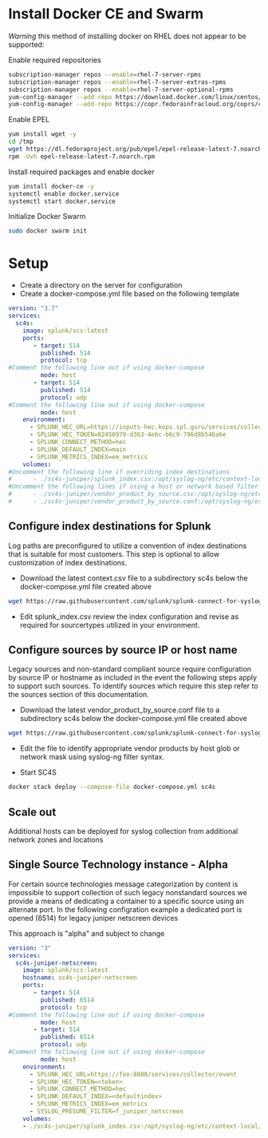 
# Install Docker CE and Swarm

*Warning* this method of installing docker on RHEL does not appear to be supported:

Enable required repositories
```bash
subscription-manager repos --enable=rhel-7-server-rpms
subscription-manager repos --enable=rhel-7-server-extras-rpms
subscription-manager repos --enable=rhel-7-server-optional-rpms
yum-config-manager --add-repo https://download.docker.com/linux/centos/docker-ce.repo
yum-config-manager --add-repo https://copr.fedorainfracloud.org/coprs/czanik/syslog-ng321/repo/epel-7/czanik-syslog-ng321-epel-7.repo
```

Enable EPEL
```bash
yum install wget -y
cd /tmp
wget https://dl.fedoraproject.org/pub/epel/epel-release-latest-7.noarch.rpm
rpm -Uvh epel-release-latest-7.noarch.rpm
```

Install required packages and enable docker
```bash
yum install docker-ce -y
systemctl enable docker.service
systemctl start docker.service
```

Initialize Docker Swarm
```bash
sudo docker swarm init
```

# Setup

* Create a directory on the server for configuration
* Create a docker-compose.yml file based on the following template

```yaml
version: "3.7"
services:
  sc4s:
    image: splunk/scs:latest
    ports:  
       - target: 514
         published: 514
         protocol: tcp
#Comment the following line out if using docker-compose
         mode: host
       - target: 514
         published: 514
         protocol: udp
#Comment the following line out if using docker-compose         
         mode: host
    environment:
      - SPLUNK_HEC_URL=https://inputs-hec.kops.spl.guru/services/collector/event
      - SPLUNK_HEC_TOKEN=02450979-d363-4e6c-b6c9-796d8b546a6e
      - SPLUNK_CONNECT_METHOD=hec
      - SPLUNK_DEFAULT_INDEX=main
      - SPLUNK_METRICS_INDEX=em_metrics
    volumes:
#Uncomment the following line if overriding index destinations    
#      - ./sc4s-juniper/splunk_index.csv:/opt/syslog-ng/etc/context-local/splunk_index.csv
#Uncomment the following lines if using a host or network based filter and log_path
#      - ./sc4s-juniper/vendor_product_by_source.csv:/opt/syslog-ng/etc/context-local/vendor_product_by_source.csv
#      - ./sc4s-juniper/vendor_product_by_source.conf:/opt/syslog-ng/etc/context-local/vendor_product_by_source.conf

```

## Configure index destinations for Splunk 

Log paths are preconfigured to utilize a convention of index destinations that is suitable for most customers. This step is optional to allow customization of index destinations.

* Download the latest context.csv file to a subdirectory sc4s below the docker-compose.yml file created above

```bash
wget https://raw.githubusercontent.com/splunk/splunk-connect-for-syslog/master/package/etc/context-local/splunk_index.csv
```
* Edit splunk_index.csv review the index configuration and revise as required for sourcertypes utilized in your environment.

## Configure sources by source IP or host name

Legacy sources and non-standard compliant source require configuration by source IP or hostname as included in the event the following steps apply to support such sources. To identify sources which require this step refer to the sources section of this documentation. 

* Download the latest vendor_product_by_source.conf file to a subdirectory sc4s below the docker-compose.yml file created above
```bash
wget https://raw.githubusercontent.com/splunk/splunk-connect-for-syslog/master/package/etc/context-local/vendor_product_by_source.conf
```
* Edit the file to identify appropriate vendor products by host glob or network mask using syslog-ng filter syntax.

* Start SC4S

```bash
docker stack deploy --compose-file docker-compose.yml sc4s
```

## Scale out

Additional hosts can be deployed for syslog collection from additional network zones and locations


## Single Source Technology instance - Alpha

For certain source technologies message categorization by content is impossible to support collection 
of such legacy nonstandard sources we provide a means of dedicating a container to a specific source using
an alternate port. In the following configration example a dedicated port is opened (6514) for legacy juniper netscreen devices

This approach is "alpha" and subject to change

```yaml
version: "3"
services:
  sc4s-juniper-netscreen:
    image: splunk/scs:latest
    hostname: sc4s-juniper-netscreen
    ports:  
       - target: 514
         published: 6514
         protocol: tcp
#Comment the following line out if using docker-compose
         mode: host
       - target: 514
         published: 6514
         protocol: udp
#Comment the following line out if using docker-compose         
         mode: host
    environment:
      - SPLUNK_HEC_URL=https://foo:8088/services/collector/event
      - SPLUNK_HEC_TOKEN=<token>
      - SPLUNK_CONNECT_METHOD=hec
      - SPLUNK_DEFAULT_INDEX=<defaultindex>
      - SPLUNK_METRICS_INDEX=em_metrics
      - SYSLOG_PRESUME_FILTER=f_juniper_netscreen
    volumes:
    - ./sc4s-juniper/splunk_index.csv:/opt/syslog-ng/etc/context-local/splunk_index.csv
```